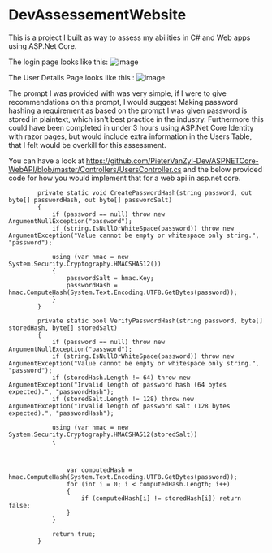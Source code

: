 # DevAssessementWebsite

This is a project I built as way to assess my abilities in C# and Web apps using ASP.Net Core.

The login page looks like this:
![image](https://user-images.githubusercontent.com/20579513/102452744-8c8d7780-4043-11eb-9273-1857530eb699.png)

The User Details Page looks like this :
![image](https://user-images.githubusercontent.com/20579513/102452827-b3e44480-4043-11eb-9d96-b24e2fee726a.png)


The prompt I was provided with was very simple, if I were to give recommendations on this prompt, I would suggest Making password hashing a requirement as based on the prompt I was given password is stored in plaintext, which isn't best practice in the industry.
Furthermore this could have been completed in under 3 hours using ASP.Net Core Identity with razor pages, but would include extra information in the Users Table, that I felt would be overkill for this assessment.

You can have a look at https://github.com/PieterVanZyl-Dev/ASPNETCore-WebAPI/blob/master/Controllers/UsersController.cs
and the below provided code for how you would implement that for a web api in asp.net core.

```
        private static void CreatePasswordHash(string password, out byte[] passwordHash, out byte[] passwordSalt)
        {
            if (password == null) throw new ArgumentNullException("password");
            if (string.IsNullOrWhiteSpace(password)) throw new ArgumentException("Value cannot be empty or whitespace only string.", "password");

            using (var hmac = new System.Security.Cryptography.HMACSHA512())
            {
                passwordSalt = hmac.Key;
                passwordHash = hmac.ComputeHash(System.Text.Encoding.UTF8.GetBytes(password));
            }
        }

        private static bool VerifyPasswordHash(string password, byte[] storedHash, byte[] storedSalt)
        {
            if (password == null) throw new ArgumentNullException("password");
            if (string.IsNullOrWhiteSpace(password)) throw new ArgumentException("Value cannot be empty or whitespace only string.", "password");
            if (storedHash.Length != 64) throw new ArgumentException("Invalid length of password hash (64 bytes expected).", "passwordHash");
            if (storedSalt.Length != 128) throw new ArgumentException("Invalid length of password salt (128 bytes expected).", "passwordHash");

            using (var hmac = new System.Security.Cryptography.HMACSHA512(storedSalt))
            {



                var computedHash = hmac.ComputeHash(System.Text.Encoding.UTF8.GetBytes(password));
                for (int i = 0; i < computedHash.Length; i++)
                {
                    if (computedHash[i] != storedHash[i]) return false;
                }
            }

            return true;
        }

```
